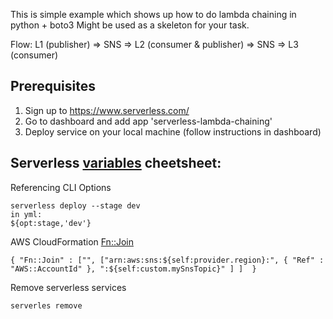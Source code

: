 This is simple example which shows up how to do lambda chaining in python + boto3
Might be used as a skeleton for your task.

Flow:
L1 (publisher) => SNS => L2 (consumer & publisher) => SNS => L3 (consumer)

## Prerequisites
1. Sign up to https://www.serverless.com/
2. Go to dashboard and add app 'serverless-lambda-chaining'
3. Deploy service on your local machine (follow instructions in dashboard)


## Serverless [variables](https://www.serverless.com/framework/docs/providers/aws/guide/variables/) cheetsheet:

Referencing CLI Options
```
serverless deploy --stage dev
in yml:
${opt:stage,'dev'}
```

AWS CloudFormation [Fn::Join](https://docs.aws.amazon.com/AWSCloudFormation/latest/UserGuide/intrinsic-function-reference-join.html)
```
{ "Fn::Join" : ["", ["arn:aws:sns:${self:provider.region}:", { "Ref" : "AWS::AccountId" }, ":${self:custom.mySnsTopic}" ] ]  }
```

Remove serverless services
```
serverles remove
```